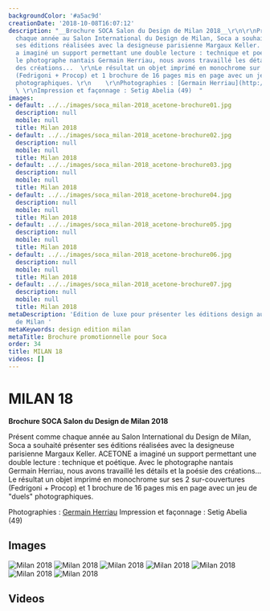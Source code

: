 ```yaml
---
backgroundColor: '#a5ac9d'
creationDate: '2018-10-08T16:07:12'
description: "__Brochure SOCA Salon du Design de Milan 2018__\r\n\r\nPrésent comme
  chaque année au Salon International du Design de Milan, Soca a souhaité présenter
  ses éditions réalisées avec la designeuse parisienne Margaux Keller.  \r\nACETONE
  a imaginé un support permettant une double lecture : technique et poétique. Avec
  le photographe nantais Germain Herriau, nous avons travaillé les détails et la poésie
  des créations...  \r\nLe résultat un objet imprimé en monochrome sur ses 2 sur-couvertures
  (Fedrigoni + Procop) et 1 brochure de 16 pages mis en page avec un jeu de \"duels\"
  photographiques. \r\n    \r\nPhotographies : [Germain Herriau](http://www.germainherriau.com)
  \ \r\nImpression et façonnage : Setig Abelia (49)  "
images:
- default: ../../images/soca_milan-2018_acetone-brochure01.jpg
  description: null
  mobile: null
  title: Milan 2018
- default: ../../images/soca_milan-2018_acetone-brochure02.jpg
  description: null
  mobile: null
  title: Milan 2018
- default: ../../images/soca_milan-2018_acetone-brochure03.jpg
  description: null
  mobile: null
  title: Milan 2018
- default: ../../images/soca_milan-2018_acetone-brochure04.jpg
  description: null
  mobile: null
  title: Milan 2018
- default: ../../images/soca_milan-2018_acetone-brochure05.jpg
  description: null
  mobile: null
  title: Milan 2018
- default: ../../images/soca_milan-2018_acetone-brochure06.jpg
  description: null
  mobile: null
  title: Milan 2018
- default: ../../images/soca_milan-2018_acetone-brochure07.jpg
  description: null
  mobile: null
  title: Milan 2018
metaDescription: 'Edition de luxe pour présenter les éditions design au salon du design
  de Milan '
metaKeywords: design edition milan
metaTitle: Brochure promotionnelle pour Soca
order: 34
title: MILAN 18
videos: []
---
```


# MILAN 18

__Brochure SOCA Salon du Design de Milan 2018__

Présent comme chaque année au Salon International du Design de Milan, Soca a souhaité présenter ses éditions réalisées avec la designeuse parisienne Margaux Keller.
ACETONE a imaginé un support permettant une double lecture : technique et poétique. Avec le photographe nantais Germain Herriau, nous avons travaillé les détails et la poésie des créations...
Le résultat un objet imprimé en monochrome sur ses 2 sur-couvertures (Fedrigoni + Procop) et 1 brochure de 16 pages mis en page avec un jeu de "duels" photographiques.

Photographies : [Germain Herriau](http://www.germainherriau.com)
Impression et façonnage : Setig Abelia (49)

## Images

![Milan 2018](../../images/soca_milan-2018_acetone-brochure01.jpg)
![Milan 2018](../../images/soca_milan-2018_acetone-brochure02.jpg)
![Milan 2018](../../images/soca_milan-2018_acetone-brochure03.jpg)
![Milan 2018](../../images/soca_milan-2018_acetone-brochure04.jpg)
![Milan 2018](../../images/soca_milan-2018_acetone-brochure05.jpg)
![Milan 2018](../../images/soca_milan-2018_acetone-brochure06.jpg)
![Milan 2018](../../images/soca_milan-2018_acetone-brochure07.jpg)

## Videos
